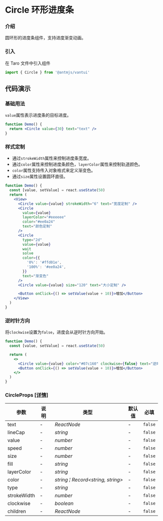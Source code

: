# Circle 环形进度条

### 介绍

圆环形的进度条组件，支持进度渐变动画。

### 引入

在 Taro 文件中引入组件

```js
import { Circle } from '@antmjs/vantui'
```

## 代码演示

### 基础用法

`value`属性表示进度条的目标进度。

```jsx
function Demo() {
  return <Circle value={30} text="text" />
}
```

### 样式定制

- 通过`strokeWidth`属性来控制进度条宽度。
- 通过`color`属性来控制进度条颜色，`layerColor`属性来控制轨道颜色。
- `color`属性支持传入对象格式来定义渐变色。
- 通过`size`属性设置圆环直径。

```jsx
function Demo() {
  const [value, setValue] = react.useState(50)
  return (
    <View>
      <Circle value={value} strokeWidth="6" text="宽度定制" />
      <Circle
        value={value}
        layerColor="#eeeeee"
        color="#ee0a24"
        text="颜色定制"
      />
      <Circle
        type="2d"
        value={value}
        wait
        solve
        color={{
          '0%': '#ffd01e',
          '100%': '#ee0a24',
        }}
        text="渐变色"
      />
      <Circle value={value} size="120" text="大小定制" />

      <Button onClick={() => setValue(value + 10)}>增加</Button>
    </View>
  )
}
```

### 逆时针方向

将`clockwise`设置为`false`，进度会从逆时针方向开始。

```jsx
function Demo() {
  const [value, setValue] = react.useState(50)

  return (
    <>
      <Circle value={value} color="#07c160" clockwise={false} text="逆时针" />
      <Button onClick={() => setValue(value + 10)}>增加</Button>
    </>
  )
}
```

### CircleProps [[详情]](https://github.com/AntmJS/vantui/tree/main/packages/vantui/types/circle.d.ts)

| 参数        | 说明 | 类型                                                                     | 默认值 | 必填    |
| ----------- | ---- | ------------------------------------------------------------------------ | ------ | ------- |
| text        | -    | _&nbsp;&nbsp;ReactNode<br/>_                                             | -      | `false` |
| lineCap     | -    | _&nbsp;&nbsp;string<br/>_                                                | -      | `false` |
| value       | -    | _&nbsp;&nbsp;number<br/>_                                                | -      | `false` |
| speed       | -    | _&nbsp;&nbsp;number<br/>_                                                | -      | `false` |
| size        | -    | _&nbsp;&nbsp;number<br/>_                                                | -      | `false` |
| fill        | -    | _&nbsp;&nbsp;string<br/>_                                                | -      | `false` |
| layerColor  | -    | _&nbsp;&nbsp;string<br/>_                                                | -      | `false` |
| color       | -    | _&nbsp;&nbsp;string&nbsp;&brvbar;&nbsp;Record<string,&nbsp;string><br/>_ | -      | `false` |
| type        | -    | _&nbsp;&nbsp;string<br/>_                                                | -      | `false` |
| strokeWidth | -    | _&nbsp;&nbsp;number<br/>_                                                | -      | `false` |
| clockwise   | -    | _&nbsp;&nbsp;boolean<br/>_                                               | -      | `false` |
| children    | -    | _&nbsp;&nbsp;ReactNode<br/>_                                             | -      | `false` |
